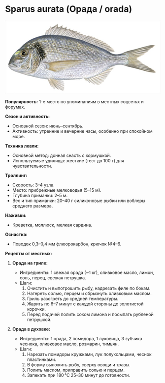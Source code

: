 # Sparus aurata (Орада / orada)

![Орада](../images/sparus_aurata.jpg)

**Популярность:** 1-е место по упоминаниям в местных соцсетях и форумах.

**Сезон и активность:**
- Основной сезон: июнь–сентябрь.
- Активность: утренние и вечерние часы, особенно при спокойном море.

**Техника ловли:**
- Основной метод: донная снасть с кормушкой.
- Используемые удилища: жесткие (тест до 100 г) для чувствительности.

**Троллинг:**
- Скорость: 3–4 узла.
- Место: прибрежные мелководья (5–15 м).
- Глубина приманки: 2–5 м.
- Вес и тип приманки: 20–40 г силиконовые рыбки или воблеры среднего размера.

**Наживки:**
- Креветка, моллюск, мелкая сардина.

**Оснастка:**
- Поводок 0,3–0,4 мм флюорокарбон, крючок №4–6.

**Рецепты от местных:**
1. **Орада на гриле:**
   - Ингредиенты: 1 свежая орада (~1 кг), оливковое масло, лимон, соль, перец, свежая петрушка.
   - Шаги:
     1. Очистить и выпотрошить рыбу, надрезать филе по бокам.
     2. Натереть солью, перцем и сбрызнуть оливковым маслом.
     3. Гриль разогреть до средней температуры.
     4. Жарить по 6–7 минут с каждой стороны до золотистой корочки.
     5. Перед подачей полить соком лимона и посыпать рубленой петрушкой.

2. **Орада в духовке:**
   - Ингредиенты: 1 орада, 2 помидора, 1 луковица, 3 зубчика чеснока, оливковое масло, розмарин, тимьян.
   - Шаги:
     1. Нарезать помидоры кружками, лук полукольцами, чеснок пластинками.
     2. В форму выложить рыбу, сверху овощи и травы.
     3. Полить маслом, приправить солью и перцем.
     4. Запекать при 180 °C 25–30 минут до готовности.

